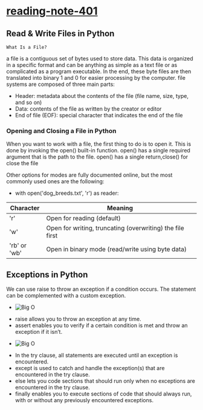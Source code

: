 # [reading-note-401](https://mohammadsilwadi.github.io/reading-note-401/)
## Read & Write Files in Python
    What Is a File?
 a file is a contiguous set of bytes used to store data. This data is organized in a specific format and can be anything as simple as a text file or as complicated as a program executable. In the end, these byte files are then translated into binary 1 and 0 for easier processing by the computer.
file systems are composed of three main parts:
+ Header: metadata about the contents of the file (file name, size, type, and so on)
+ Data: contents of the file as written by the creator or editor
+ End of file (EOF): special character that indicates the end of the file
### Opening and Closing a File in Python

When you want to work with a file, the first thing to do is to open it. This is done by invoking the open() built-in function. open() has a single required argument that is the path to the file. open() has a single return,close() for close the file

Other options for modes are fully documented online, but the most commonly used ones are the following:
  + with open('dog_breeds.txt', 'r') as reader:

| Character    | Meaning |
| ---       | ----------- |
| 'r'  | Open for reading (default) |
| 'w'  | Open for writing, truncating (overwriting) the file first |
| 'rb' or 'wb'  | Open in binary mode (read/write using byte data) |

## Exceptions in Python
We can use raise to throw an exception if a condition occurs. The statement can be complemented with a custom exception.
- ![Big O ](https://files.realpython.com/media/raise.3931e8819e08.png)
+ raise allows you to throw an exception at any time.
+    assert enables you to verify if a certain condition is met and throw an exception if it isn’t.
- ![Big O ](https://files.realpython.com/media/try_except_else_finally.a7fac6c36c55.png)
+    In the try clause, all statements are executed until an exception is encountered.
+    except is used to catch and handle the exception(s) that are encountered in the try clause.
+    else lets you code sections that should run only when no exceptions are encountered in the try clause.
+    finally enables you to execute sections of code that should always run, with or without any previously encountered exceptions.
